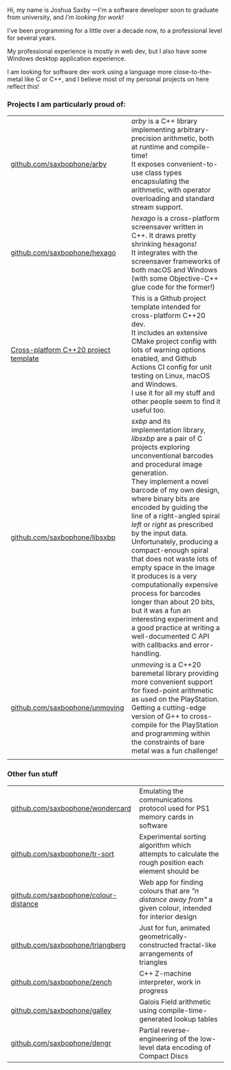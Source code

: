 Hi, my name is Joshua Saxby —I'm a software developer soon to graduate from university, and _I'm looking for work!_

I've been programming for a little over a decade now, to a professional level for several years.

My professional experience is mostly in web dev, but I also have some Windows desktop application experience.

I am looking for software dev work using a language more close-to-the-metal like C or C++, and I believe most of my personal projects on here reflect this!

### Projects I am particularly proud of:

|                                                                                                      |                                                                                                                                                                                                                                                                                                                                                                                                                                                                                                                                                                                                                                                                              |
|------------------------------------------------------------------------------------------------------|------------------------------------------------------------------------------------------------------------------------------------------------------------------------------------------------------------------------------------------------------------------------------------------------------------------------------------------------------------------------------------------------------------------------------------------------------------------------------------------------------------------------------------------------------------------------------------------------------------------------------------------------------------------------------|
| [github.com/saxbophone/arby](https://github.com/saxbophone/arby)                                     | _arby_ is a C++ library implementing arbitrary-precision arithmetic, both at runtime and compile-time!<br>It exposes convenient-to-use class types encapsulating the arithmetic, with operator overloading and standard stream support.                                                                                                                                                                                                                                                                                                                                                                                                                                      |
| [github.com/saxbophone/hexago](https://github.com/saxbophone/hexago)                                 | _hexago_ is a cross-platform screensaver written in C++. It draws pretty shrinking hexagons!<br>It integrates with the screensaver frameworks of both macOS and Windows (with some Objective-C++ glue code for the former!)                                                                                                                                                                                                                                                                                                                                                                                                                                                  |
| [Cross-platform C++20 project template](https://github.com/saxbophone/CPP20-Cross-Platform-Template) | This is a Github project template intended for cross-platform C++20 dev.<br>It includes an extensive CMake project config with lots of warning options enabled, and Github Actions CI config for unit testing on Linux, macOS and Windows.<br>I use it for all my stuff and other people seem to find it useful too.                                                                                                                                                                                                                                                                                                                                                         |
| [github.com/saxbophone/libsxbp](https://github.com/saxbophone/libsxbp)                               | _sxbp_ and its implementation library, _libsxbp_ are a pair of C projects exploring unconventional barcodes and procedural image generation.<br>They implement a novel barcode of my own design, where binary bits are encoded by guiding the line of a right-angled spiral _left_ or _right_ as prescribed by the input data.<br>Unfortunately, producing a compact-enough spiral that does not waste lots of empty space in the image it produces is a very computationally expensive process for barcodes longer than about 20 bits, but it was a fun an interesting experiment and a good practice at writing a well-documented C API with callbacks and error-handling. |
| [github.com/saxbophone/unmoving](https://github.com/saxbophone/unmoving)                             | _unmoving_ is a C++20 baremetal library providing more convenient support for fixed-point arithmetic as used on the PlayStation.<br>Getting a cutting-edge version of G++ to cross-compile for the PlayStation and programming within the constraints of bare metal was a fun challenge!                                                                                                                                                                                                                                                                                                                                                                                     |
|                                                                                                      |                                                                                                                                                                                                                                                                                                                                                                                                                                                                                                                                                                                                                                                                              |

### Other fun stuff

<!-- 
TODO, list:
- alocohol-weakener (for liquers!)
- codlili (underpins arby)
- risky (RISC CPU design)
- biomaker (for Art project)
-->

|                                                                                        |                                                                                                            |
|----------------------------------------------------------------------------------------|------------------------------------------------------------------------------------------------------------|
| [github.com/saxbophone/wondercard](https://github.com/saxbophone/wondercard)           | Emulating the communications protocol used for PS1 memory cards in software                                |
| [github.com/saxbophone/tr-sort](https://github.com/saxbophone/tr-sort)                 | Experimental sorting algorithm which attempts to calculate the rough position each element should be       |
| [github.com/saxbophone/colour-distance](https://github.com/saxbophone/colour-distance) | Web app for finding colours that are _"n distance away from"_ a given colour, intended for interior design |
| [github.com/saxbophone/triangberg](https://github.com/saxbophone/triangberg)           | Just for fun, animated geometrically-constructed fractal-like arrangements of triangles                    |
| [github.com/saxbophone/zench](https://github.com/saxbophone/zench)                     | C++ Z-machine interpreter, work in progress                                                                |
| [github.com/saxbophone/galley](https://github.com/saxbophone/galley)                   | Galois Field arithmetic using compile-time-generated lookup tables                                         |
| [github.com/saxbophone/dengr](https://github.com/saxbophone/dengr)                     | Partial reverse-engineering of the low-level data encoding of Compact Discs                                |
